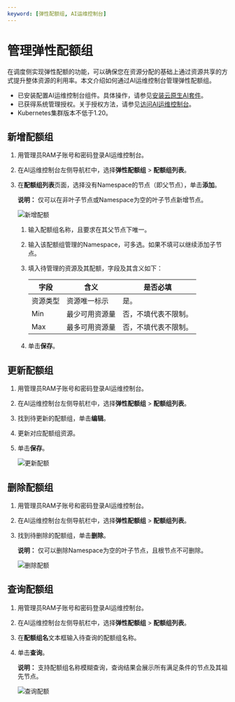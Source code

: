```yaml
---
keyword: [弹性配额组, AI运维控制台]
---
```


# 管理弹性配额组

在调度侧实现弹性配额的功能，可以确保您在资源分配的基础上通过资源共享的方式提升整体资源的利用率。本文介绍如何通过AI运维控制台管理弹性配额组。

-   已安装配置AI运维控制台组件。具体操作，请参见[安装云原生AI套件](/intl.zh-CN/云原生AI用户指南/环境准备/安装云原生AI套件.md)。
-   已获得系统管理授权。关于授权方法，请参见[访问AI运维控制台](/intl.zh-CN/云原生AI用户指南/AI运维控制台/访问AI运维控制台.md)。
-   Kubernetes集群版本不低于1.20。

## 新增配额组

1.  用管理员RAM子账号和密码登录AI运维控制台。

2.  在AI运维控制台左侧导航栏中，选择**弹性配额组** \> **配额组列表**。

3.  在**配额组列表**页面，选择没有Namespace的节点（即父节点），单击**添加**。

    **说明：** 仅可以在非叶子节点或Namespace为空的叶子节点新增节点。

    ![新增配额](https://static-aliyun-doc.oss-accelerate.aliyuncs.com/assets/img/zh-CN/7591491261/p277258.png)

    1.  输入配额组名称，且要求在其父节点下唯一。

    2.  输入该配额组管理的Namespace，可多选。如果不填可以继续添加子节点。

    3.  填入待管理的资源及其配额，字段及其含义如下：

        |字段|含义|是否必填|
        |--|--|----|
        |资源类型|资源唯一标示|是。|
        |Min|最少可用资源量|否，不填代表不限制。|
        |Max|最多可用资源量|否，不填代表不限制。|

    4.  单击**保存**。


## 更新配额组

1.  用管理员RAM子账号和密码登录AI运维控制台。

2.  在AI运维控制台左侧导航栏中，选择**弹性配额组** \> **配额组列表**。

3.  找到待更新的配额组，单击**编辑**。

4.  更新对应配额组资源。

5.  单击**保存**。

    ![更新配额](https://static-aliyun-doc.oss-accelerate.aliyuncs.com/assets/img/zh-CN/7591491261/p277262.png)


## 删除配额组

1.  用管理员RAM子账号和密码登录AI运维控制台。

2.  在AI运维控制台左侧导航栏中，选择**弹性配额组** \> **配额组列表**。

3.  找到待删除的配额组，单击**删除**。

    **说明：** 仅可以删除Namespace为空的叶子节点，且根节点不可删除。

    ![删除配额](https://static-aliyun-doc.oss-accelerate.aliyuncs.com/assets/img/zh-CN/7591491261/p277265.png)


## 查询配额组

1.  用管理员RAM子账号和密码登录AI运维控制台。

2.  在AI运维控制台左侧导航栏中，选择**弹性配额组** \> **配额组列表**。

3.  在**配额组名**文本框输入待查询的配额组名称。

4.  单击**查询**。

    **说明：** 支持配额组名称模糊查询，查询结果会展示所有满足条件的节点及其祖先节点。

    ![查询配额](https://static-aliyun-doc.oss-accelerate.aliyuncs.com/assets/img/zh-CN/8591491261/p277267.png)


